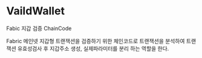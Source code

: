 # VaildWallet
 Fabic 지갑 검증 ChainCode

Fabric 메인넷 지갑형 트랜잭션을 검증하기 위한 체인코드로
트랜잭션을 분석하여 트랜잭션 유효성검사 후 지갑주소 생성, 실제파라미터를 분리 하는 역할을 한다. 
